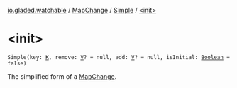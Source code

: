 [io.gladed.watchable](../../index.md) / [MapChange](../index.md) / [Simple](index.md) / [&lt;init&gt;](./-init-.md)

# &lt;init&gt;

`Simple(key: `[`K`](index.md#K)`, remove: `[`V`](index.md#V)`? = null, add: `[`V`](index.md#V)`? = null, isInitial: `[`Boolean`](https://kotlinlang.org/api/latest/jvm/stdlib/kotlin/-boolean/index.html)` = false)`

The simplified form of a [MapChange](../index.md).

